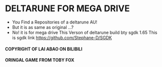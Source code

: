 # DELTARUNE FOR MEGA DRIVE
* You Find a Repositories of a deltarune AU!
* But it is as same as original ...?
* No! it is for mega drive
This Verson of deltarune build bty sgdk 1.65 
This is sgdk link https://github.com/Stephane-D/SGDK
#### COPYRIGHT OF LAI ABAO ON BILIBILI ####
#### ORINGAL GAME FROM TOBY FOX ####
